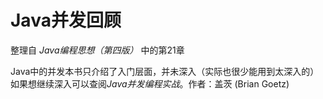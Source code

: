 # Java并发回顾

整理自 *Java编程思想（第四版）* 中的第21章

Java中的并发本书只介绍了入门层面，并未深入（实际也很少能用到太深入的）
如果想继续深入可以查阅*Java并发编程实战*。作者：盖茨 (Brian Goetz) 